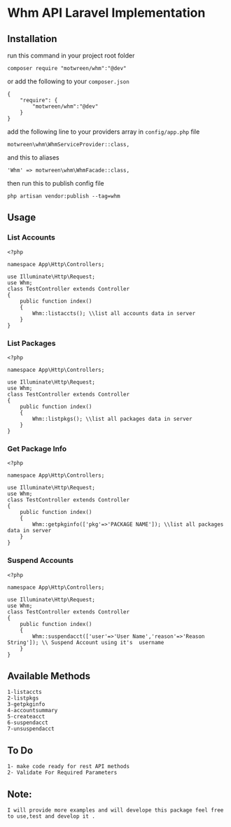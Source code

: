 # Whm API Laravel Implementation 

## Installation

run this command in your project root folder


```
composer require "motwreen/whm":"@dev"
```

or add the following to your `composer.json`


```
{
    "require": {
    	"motwreen/whm":"@dev"
    }
}
```
add the following line to your providers array in `config/app.php` file

```
motwreen\whm\WhmServiceProvider::class,
```

and this to aliases 

```
'Whm' => motwreen\whm\WhmFacade::class,
```

then run this to publish config file

```
php artisan vendor:publish --tag=whm
```

## Usage 

### List Accounts 
```
<?php

namespace App\Http\Controllers;

use Illuminate\Http\Request;
use Whm;
class TestController extends Controller
{
    public function index()
    {
        Whm::listaccts(); \\list all accounts data in server
    }
}

```

### List Packages 
```
<?php

namespace App\Http\Controllers;

use Illuminate\Http\Request;
use Whm;
class TestController extends Controller
{
    public function index()
    {
        Whm::listpkgs(); \\list all packages data in server
    }
}

```


### Get Package Info 
```
<?php

namespace App\Http\Controllers;

use Illuminate\Http\Request;
use Whm;
class TestController extends Controller
{
    public function index()
    {
        Whm::getpkginfo(['pkg'=>'PACKAGE NAME']); \\list all packages data in server
    }
}

```



### Suspend Accounts 
```
<?php

namespace App\Http\Controllers;

use Illuminate\Http\Request;
use Whm;
class TestController extends Controller
{
    public function index()
    {
        Whm::suspendacct(['user'=>'User Name','reason'=>'Reason String']); \\ Suspend Account using it's  username
    }
}

```




## Available Methods

    1-listaccts
	2-listpkgs
    3-getpkginfo
	4-accountsummary
	5-createacct
	6-suspendacct
	7-unsuspendacct


## To Do
	
	1- make code ready for rest API methods
	2- Validate For Required Parameters

## Note: 
    I will provide more examples and will develope this package feel free to use,test and develop it .
